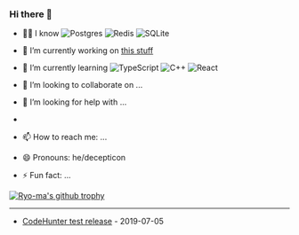 ### Hi there 👋


- 👨‍🎓 I know
  ![Postgres](https://img.shields.io/badge/postgres-%23316192.svg?style=for-the-badge&logo=postgresql&logoColor=white)
  ![Redis](https://img.shields.io/badge/redis-%23DD0031.svg?style=for-the-badge&logo=redis&logoColor=white)
  ![SQLite](https://img.shields.io/badge/sqlite-%2307405e.svg?style=for-the-badge&logo=sqlite&logoColor=white)

- 🔭 I’m currently working on [this stuff](https://github.com/Artemidividiy/assembler-bmstu)
- 🌱 I’m currently learning 
   ![TypeScript](https://img.shields.io/badge/typescript-%23007ACC.svg?style=for-the-badge&logo=typescript&logoColor=white) ![C++](https://img.shields.io/badge/c++-%2300599C.svg?style=for-the-badge&logo=c%2B%2B&logoColor=white) ![React](https://img.shields.io/badge/react-%2320232a.svg?style=for-the-badge&logo=react&logoColor=%2361DAFB)

- 👯 I’m looking to collaborate on ...
- 🤔 I’m looking for help with ...
- 
- 📫 How to reach me: ...
- 😄 Pronouns: he/decepticon
- ⚡ Fun fact: ...

[![Ryo-ma's github trophy](https://github-profile-trophy.vercel.app/?username=Artemidividiy&row=1)](https://github.com/ryo-ma/github-profile-trophy)
<!-- codeforces starts--> 
<!-- codeforces ends -->
---
<!-- recent_releases starts -->
* [CodeHunter test release](https://github.com/vbelovitsky/CodeHunter/releases/tag/v1.1) - 2019-07-05
<!-- recent_releases ends -->